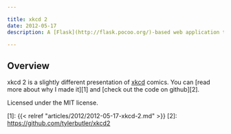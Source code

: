 ```yaml
---

title: xkcd 2
date: 2012-05-17
description: A [Flask](http://flask.pocoo.org/)-based web application that displays xkcd comics in a slightly different way.

---
```


## Overview

xkcd 2 is a slightly different presentation of [xkcd][] comics. You can [read more about why I made it][1]
and [check out the code on github][2].

Licensed under the MIT license.

[xkcd]: http://xkcd.com
[1]: {{< relref "articles/2012/2012-05-17-xkcd-2.md" >}}
[2]: https://github.com/tylerbutler/xkcd2
